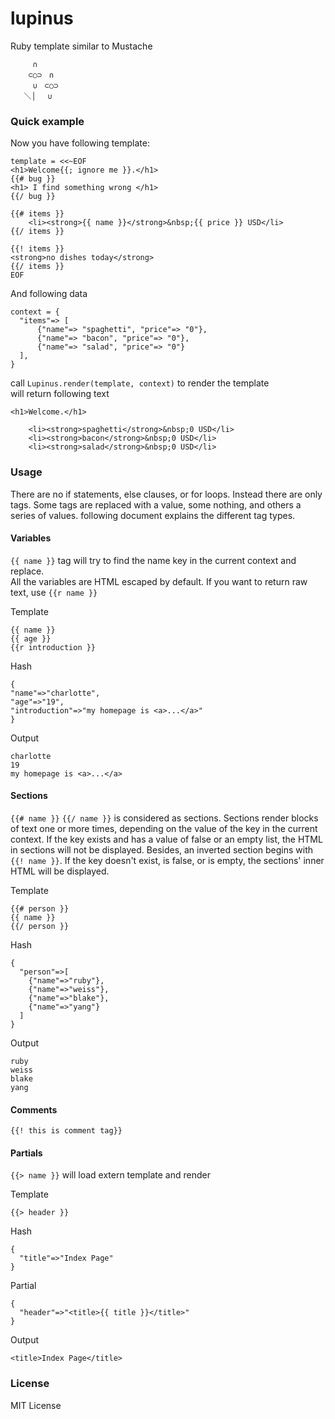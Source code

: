 # lupinus  
Ruby template similar to Mustache  

```
     ∩
    ⊂○⊃　∩
     ∪　⊂○⊃
   ＼│　 ∪
```

### Quick example

Now you have following template:  

	template = <<~EOF
	<h1>Welcome{{; ignore me }}.</h1>
	{{# bug }}
	<h1> I find something wrong </h1> 
	{{/ bug }}

	{{# items }}
	    <li><strong>{{ name }}</strong>&nbsp;{{ price }} USD</li>
	{{/ items }}

	{{! items }}
	<strong>no dishes today</strong>
	{{/ items }}
	EOF

And following data  

	context = {
	  "items"=> [
	      {"name"=> "spaghetti", "price"=> "0"},
	      {"name"=> "bacon", "price"=> "0"},
	      {"name"=> "salad", "price"=> "0"}
	  ],
	}

call `Lupinus.render(template, context)` to render the template  
will return following text  

	<h1>Welcome.</h1>                             

	    <li><strong>spaghetti</strong>&nbsp;0 USD</li>
	    <li><strong>bacon</strong>&nbsp;0 USD</li>
	    <li><strong>salad</strong>&nbsp;0 USD</li>


### Usage  

There are no if statements, else clauses, or for loops. Instead there are only tags. Some tags are replaced with a value, some nothing, and others a series of values. following document explains the different tag types.

#### Variables  
`{{ name }}` tag will try to find the name key in the current context and replace.  
 All the variables are HTML escaped by default. If you want to return raw text, use `{{r name }}`
 
Template  
 
    {{ name }}
    {{ age }}
    {{r introduction }}    

Hash  

    {
    "name"=>"charlotte",
    "age"=>"19",
    "introduction"=>"my homepage is <a>...</a>"
    }

Output  

	charlotte
	19
	my homepage is <a>...</a> 

#### Sections  
`{{# name }}` `{{/ name }}` is considered as sections.
Sections render blocks of text one or more times, depending on the value of the key in the current context. If the key exists and has a value of false or an empty list, the HTML in sections will not be displayed. Besides, an inverted section begins with `{{! name }}`.  If the key doesn't exist, is false, or is empty, the sections' inner HTML will be displayed.

Template  

    {{# person }}
    {{ name }}
    {{/ person }}    

Hash  

    {
      "person"=>[
        {"name"=>"ruby"},
        {"name"=>"weiss"},
        {"name"=>"blake"},
        {"name"=>"yang"}
      ]
    }
    
Output  

    ruby
    weiss
    blake
    yang

#### Comments
`{{! this is comment tag}}`


#### Partials  

`{{> name }}` will load extern template and render

Template

    {{> header }}
    
Hash

    {
      "title"=>"Index Page"
    }
    
 Partial
 
    {
      "header"=>"<title>{{ title }}</title>"
    }

Output

    <title>Index Page</title>

### License  
MIT License  
